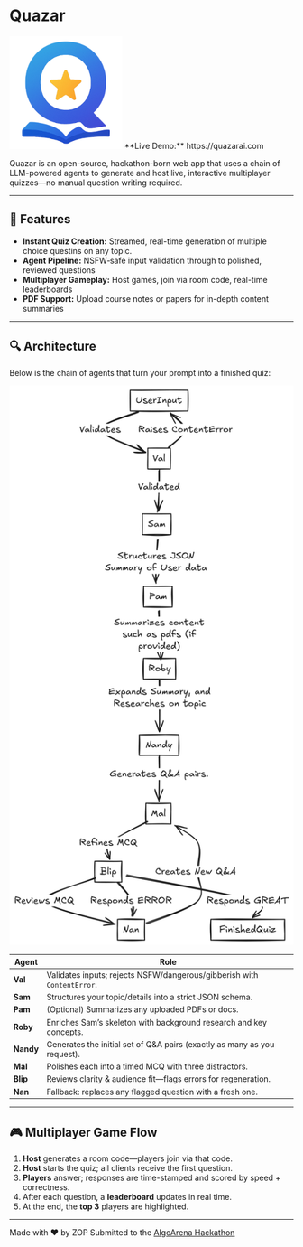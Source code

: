 # Quazar
<img src="assets/quazar_logo.png" alt="quazar logo" width="200" />
**Live Demo:** https://quazarai.com

Quazar is an open-source, hackathon-born web app that uses a chain of LLM-powered agents to generate and host live, interactive multiplayer quizzes—no manual question writing required.

---

## 🚀 Features

- **Instant Quiz Creation:** Streamed, real-time generation of multiple choice questins on any topic.  
- **Agent Pipeline:** NSFW‐safe input validation through to polished, reviewed questions  
- **Multiplayer Gameplay:** Host games, join via room code, real-time leaderboards  
- **PDF Support:** Upload course notes or papers for in-depth content summaries  

---

## 🔍 Architecture

Below is the chain of agents that turn your prompt into a finished quiz:

![Agent Pipeline Diagram](assets/agents.png)

| Agent  | Role                                                                 |
|--------|----------------------------------------------------------------------|
| **Val**  | Validates inputs; rejects NSFW/dangerous/gibberish with `ContentError`. |
| **Sam**  | Structures your topic/details into a strict JSON schema.            |
| **Pam**  | (Optional) Summarizes any uploaded PDFs or docs.                    |
| **Roby** | Enriches Sam’s skeleton with background research and key concepts.  |
| **Nandy**| Generates the initial set of Q&A pairs (exactly as many as you request). |
| **Mal**  | Polishes each into a timed MCQ with three distractors.              |
| **Blip** | Reviews clarity & audience fit—flags errors for regeneration.      |
| **Nan**  | Fallback: replaces any flagged question with a fresh one.           |

---

## 🎮 Multiplayer Game Flow

1. **Host** generates a room code—players join via that code.  
2. **Host** starts the quiz; all clients receive the first question.  
3. **Players** answer; responses are time-stamped and scored by speed + correctness.  
4. After each question, a **leaderboard** updates in real time.  
5. At the end, the **top 3** players are highlighted.

---

Made with ❤️ by ZOP 
Submitted to the [AlgoArena Hackathon](https://algoarena.devpost.com/)  
